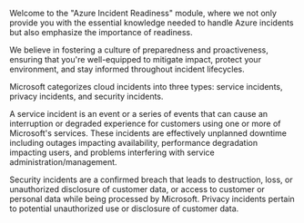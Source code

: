 Welcome to the "Azure Incident Readiness" module, where we not only provide you with the essential knowledge needed to handle Azure incidents but also emphasize the importance of readiness.

We believe in fostering a culture of preparedness and proactiveness, ensuring that you're well-equipped to mitigate impact, protect your environment, and stay informed throughout incident lifecycles.

Microsoft categorizes cloud incidents into three types: service incidents, privacy incidents, and security incidents.

A service incident is an event or a series of events that can cause an interruption or degraded experience for customers using one or more of Microsoft's services. These incidents are effectively unplanned downtime including outages impacting availability, performance degradation impacting users, and problems interfering with service administration/management.

Security incidents are a confirmed breach that leads to destruction, loss, or unauthorized disclosure of customer data, or access to customer or personal data while being processed by Microsoft. Privacy incidents pertain to potential unauthorized use or disclosure of customer data.
